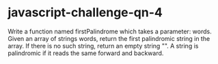# javascript-challenge-qn-4

Write a function named firstPalindrome which takes a parameter:
words. Given an array of strings words, return the first palindromic
string in the array. If there is no such string, return an empty string "".
A string is palindromic if it reads the same forward and backward.

